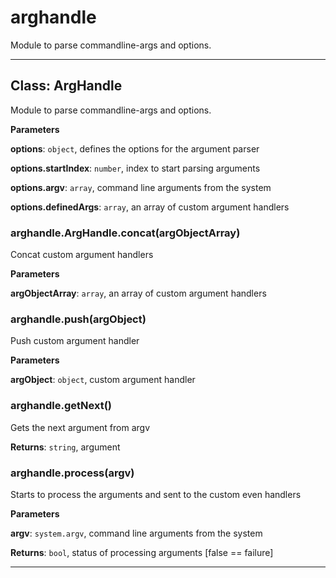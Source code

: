 # arghandle

Module to parse commandline-args and options.


* * *

## Class: ArgHandle

Module to parse commandline-args and options.

**Parameters**

**options**: `object`, defines the options for the argument parser

**options.startIndex**: `number`, index to start parsing arguments

**options.argv**: `array`, command line arguments from the system

**options.definedArgs**: `array`, an array of custom argument handlers

### arghandle.ArgHandle.concat(argObjectArray) 

Concat custom argument handlers

**Parameters**

**argObjectArray**: `array`, an array of custom argument handlers


### arghandle.push(argObject) 

Push custom argument handler

**Parameters**

**argObject**: `object`, custom argument handler


### arghandle.getNext() 

Gets the next argument from argv

**Returns**: `string`, argument

### arghandle.process(argv) 

Starts to process the arguments and sent to the custom even handlers

**Parameters**

**argv**: `system.argv`, command line arguments from the system

**Returns**: `bool`, status of processing arguments [false == failure]



* * *










